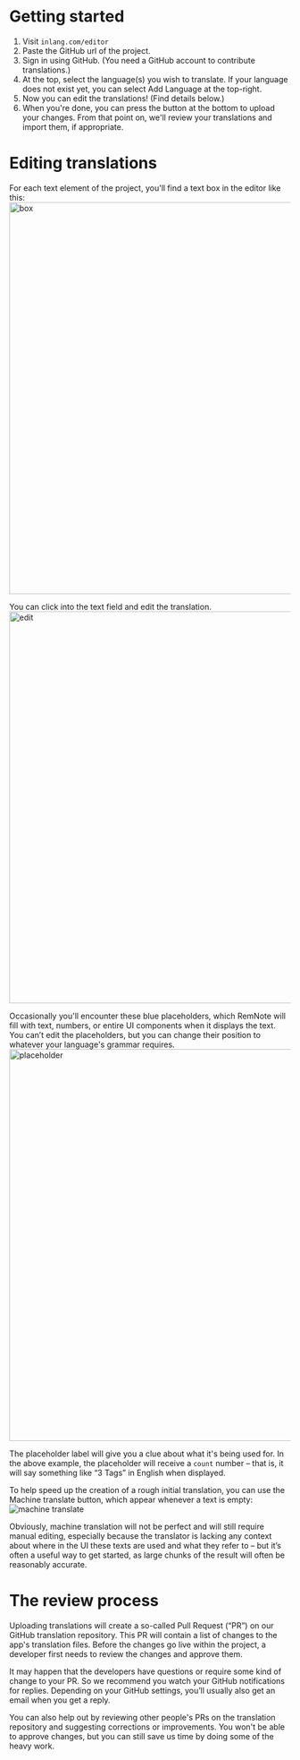 # Getting started
1. Visit `inlang.com/editor`
2. Paste the GitHub url of the project.
2. Sign in using GitHub. (You need a GitHub account to contribute translations.)
3. At the top, select the language(s) you wish to translate. If your language does not exist yet, you can select Add Language at the top-right.
4. Now you can edit the translations! (Find details below.) 
5. When you're done, you can press the button at the bottom to upload your changes. From that point on, we'll review your translations and import them, if appropriate.

# Editing translations
For each text element of the project, you'll find a text box in the editor like this:
<img src="https://github.com/opral/monorepo/blob/main/inlang/guides/contribute-translations-with-fink/box.png?raw=true" alt="box" width="700"/>

You can click into the text field and edit the translation.
<img src="https://github.com/opral/monorepo/blob/main/inlang/guides/contribute-translations-with-fink/edit.png?raw=true" alt="edit" width="700"/>

Occasionally you'll encounter these blue placeholders, which RemNote will fill with text, numbers, or entire UI components when it displays the text. You can’t edit the placeholders, but you can change their position to whatever your language's grammar requires.
<img src="https://github.com/opral/monorepo/blob/main/inlang/guides/contribute-translations-with-fink/placeholder.png?raw=true" alt="placeholder" width="700"/>

The placeholder label will give you a clue about what it's being used for. In the above example, the placeholder will receive a `count` number  – that is, it will say something like “3 Tags” in English when displayed.

To help speed up the creation of a rough initial translation, you can use the Machine translate button, which appear whenever a text is empty:
![machine translate](https://github.com/opral/monorepo/blob/main/inlang/guides/contribute-translations-with-fink/translation.png?raw=true)

Obviously, machine translation will not be perfect and will still require manual editing, especially because the translator is lacking any context about where in the UI these texts are used and what they refer to – but it’s often a useful way to get started, as large chunks of the result will often be reasonably accurate.
 

# The review process
Uploading translations will create a so-called Pull Request (“PR”) on our GitHub translation repository. This PR will contain a list of changes to the app's translation files. Before the changes go live within the project, a developer first needs to review the changes and approve them.

It may happen that the developers have questions or require some kind of change to your PR. So we recommend you watch your GitHub notifications for replies. Depending on your GitHub settings, you’ll usually also get an email when you get a reply.

You can also help out by reviewing other people's PRs on the translation repository and suggesting corrections or improvements. You won't be able to approve changes, but you can still save us time by doing some of the heavy work.

